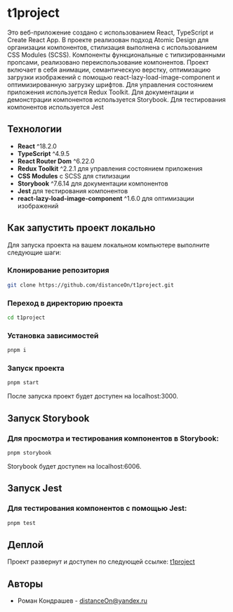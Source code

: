 # t1project

Это веб-приложение создано с использованием React, TypeScript и Create React App. В проекте реализован подход Atomic Design для организации компонентов, стилизация выполнена с использованием CSS Modules (SCSS). Компоненты функциональные с типизированными пропсами, реализовано переиспользование компонентов. Проект включает в себя анимации, семантическую верстку, оптимизацию загрузки изображений с помощью react-lazy-load-image-component и оптимизированную загрузку шрифтов. Для управления состоянием приложения используется Redux Toolkit. Для документации и демонстрации компонентов используется Storybook. Для тестирования компонентов используется Jest

## Технологии

- **React** ^18.2.0
- **TypeScript** ^4.9.5
- **React Router Dom** ^6.22.0
- **Redux Toolkit** ^2.2.1 для управления состоянием приложения
- **CSS Modules** с SCSS для стилизации
- **Storybook** ^7.6.14 для документации компонентов
- **Jest** для тестирования компонентов
- **react-lazy-load-image-component** ^1.6.0 для оптимизации изображений

## Как запустить проект локально

Для запуска проекта на вашем локальном компьютере выполните следующие шаги:

### Клонирование репозитория

```bash
git clone https://github.com/distanceOn/t1project.git
```

### Переход в директорию проекта

```bash
cd t1project
```

### Установка зависимостей

```bash
pnpm i
```

### Запуск проекта

```bash
pnpm start
```

После запуска проект будет доступен на localhost:3000.

## Запуск Storybook

### Для просмотра и тестирования компонентов в Storybook:

```bash
pnpm storybook
```

Storybook будет доступен на localhost:6006.

## Запуск Jest

### Для тестирования компонентов с помощью Jest:

```bash
pnpm test
```

## Деплой

Проект развернут и доступен по следующей ссылке: [t1project](https://main--t1project.netlify.app/)

## Авторы

- Роман Кондрашев - distanceOn@yandex.ru
